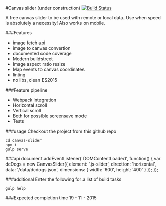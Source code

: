 #Canvas slider (under construction) [![Build Status](https://travis-ci.org/code0wl/canvas-slider.svg)](https://travis-ci.org/code0wl/canvas-slider)

A free canvas slider to be used with remote or local data.
Use when speed is absolutely a necessity! Also works on mobile.

###Features
- image fetch api
- image to canvas convertion
- documented code coverage
- Modern buildstreet
- Image aspect ratio resize 
- Map events to canvas coordinates
- linting
- no libs, clean ES2015

###Feature pipeline
- Webpack integration
- Horizontal scroll
- Vertical scroll
- Both for possible screensave mode
- Tests

###usage
Checkout the project from this github repo
    
    cd canvas-slider
    npm i 
    gulp serve
    
    

###api
    document.addEventListener('DOMContentLoaded', function() {
        var dcDogs = new CanvasSlider({
            element: '.js-slider',
            direction: 'horizontal',
            data: '/data/dcdogs.json',
            dimensions: {
                width: '600',
                height: '400'
            }
        });
    });
    
    
###additional
Enter the following for a list of build tasks
    
    gulp help
    

###Expected completion time
19 - 11 - 2015